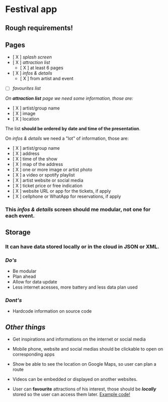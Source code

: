 # Festival app

## Rough requirements!


## **Pages**
- [ X ] *splash screen* 
- [ X ] *attraction list* 
    - [ X ] at least 6 pages
- [ X ]  *infos & details* 
    - [ X ] from artist and event
- [  ] *favourites list*

*On ***attraction list*** page we need some information, those are:*
- [ X ] artist/group name
- [ X ] image
- [ X ] location

The list **should be ordered by date and time of the presentation**.

On *infos & details* we need a "lot" of information, those are:
- [ X ] artist/group name
- [ X ] address
- [ X ] time of the show
- [ X ] map of the address
- [ X ] one or more image or artist photo
- [ X ] a video or spotify playlist
- [ X ] artist website or social media 
- [ X ] ticket price or free indication
- [ X ] website URL or app for the tickets, if apply
- [ X ] cellphone or WhatApp for reservations, if apply

### This *infos & details* screen should me modular, **not one for each event**.

## **Storage**

### It can have data stored locally or **in the cloud** in JSON or XML.

### ***Do's***
- Be modular
- Plan ahead
- Allow for data update 
- Less internet acesses, more battery and less data plan used

### ***Dont's***
- Hardcode information on source code


## ***Other things***

- Get inspirations and informations on the internet or social media

- Mobile phone, website and social medias should be clickable to open on corresponding apps

- Show be able to see the location on Google Maps, so user can plan a route

- Videos can be embedded or displayed on another websites.

- User can **favourite** attractions of his interest, those should be ***locally*** stored so the user can access them later. [Example code!](https://snack.expo.dev/@frank-siqueira/async-storage-example)